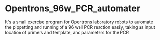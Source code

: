 # Opentrons_96w_PCR_automater
It's a small exercise program for Opentrons laboratory robots to automate the pippetting and running of a 96 well PCR reaction easily, taking as input location of primers and template, and parameters for the PCR
